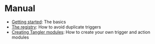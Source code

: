 # Manual

* [Getting started](manual-getting-started): The basics
* [The registry](manual-registry): How to avoid duplicate triggers
* [Creating Tangler modules](manual-creating-modules): How to create your own trigger and action modules
